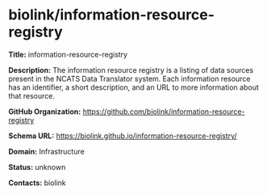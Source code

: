 # biolink/information-resource-registry

**Title:** information-resource-registry

**Description:** The information resource registry is a listing of data sources present in the NCATS Data Translator system.  Each information resource has an identifier, a short description, and an URL to more information about that resource.

**GitHub Organization:** https://github.com/biolink/information-resource-registry

**Schema URL:** https://biolink.github.io/information-resource-registry/



**Domain:** Infrastructure

**Status:** unknown



**Contacts:** biolink